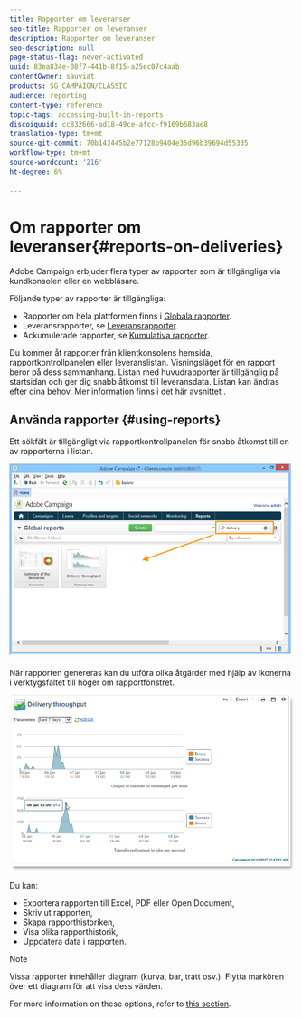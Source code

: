 ```yaml
---
title: Rapporter om leveranser
seo-title: Rapporter om leveranser
description: Rapporter om leveranser
seo-description: null
page-status-flag: never-activated
uuid: 83ea834e-08f7-441b-8f15-a25ec07c4aab
contentOwner: sauviat
products: SG_CAMPAIGN/CLASSIC
audience: reporting
content-type: reference
topic-tags: accessing-built-in-reports
discoiquuid: cc832666-ad18-49ce-afcc-f9169b683ae8
translation-type: tm+mt
source-git-commit: 70b143445b2e77128b9404e35d96b39694d55335
workflow-type: tm+mt
source-wordcount: '216'
ht-degree: 6%

---
```



# Om rapporter om leveranser{#reports-on-deliveries}

Adobe Campaign erbjuder flera typer av rapporter som är tillgängliga via kundkonsolen eller en webbläsare.

Följande typer av rapporter är tillgängliga:

* Rapporter om hela plattformen finns i [Globala rapporter](../../reporting/using/global-reports.md).
* Leveransrapporter, se [Leveransrapporter](../../reporting/using/delivery-reports.md).
* Ackumulerade rapporter, se [Kumulativa rapporter](../../reporting/using/cumulative-reports.md).

Du kommer åt rapporter från klientkonsolens hemsida, rapportkontrollpanelen eller leveranslistan. Visningsläget för en rapport beror på dess sammanhang. Listan med huvudrapporter är tillgänglig på startsidan och ger dig snabb åtkomst till leveransdata. Listan kan ändras efter dina behov. Mer information finns i [det här avsnittet](../../reporting/using/about-reports-creation-in-campaign.md) .

## Använda rapporter {#using-reports}

Ett sökfält är tillgängligt via rapportkontrollpanelen för snabb åtkomst till en av rapporterna i listan.

![](assets/s_ncs_user_report_searchfield.png)

När rapporten genereras kan du utföra olika åtgärder med hjälp av ikonerna i verktygsfältet till höger om rapportfönstret.

![](assets/s_ncs_user_report_toolbar.png)

Du kan:

* Exportera rapporten till Excel, PDF eller Open Document,
* Skriv ut rapporten,
* Skapa rapporthistoriken,
* Visa olika rapporthistorik,
* Uppdatera data i rapporten.

>[!NOTE]
>
>Vissa rapporter innehåller diagram (kurva, bar, tratt osv.). Flytta markören över ett diagram för att visa dess värden.

For more information on these options, refer to [this section](../../reporting/using/about-adobe-campaign-reporting-tools.md).
